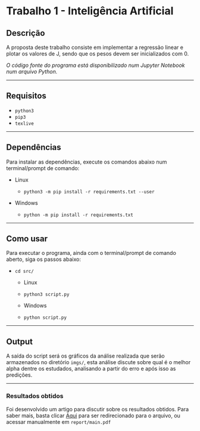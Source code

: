 # Trabalho 1 - Inteligência Artificial

## Descrição
A proposta deste trabalho consiste em implementar a regressão linear e plotar os valores de J, sendo
que os pesos devem ser inicializados com 0.

*O código fonte do programa está disponibilizado num Jupyter Notebook num arquivo Python.*

---
## Requisitos

* `python3`
* `pip3`
* `texlive`
  
---
## Dependências

Para instalar as dependências, execute os comandos abaixo num terminal/prompt de comando:

* Linux
  * `python3 -m pip install -r requirements.txt --user`

* Windows
  * `python -m pip install -r requirements.txt`

---
## Como usar

Para executar o programa, ainda com o terminal/prompt de comando aberto, siga os passos abaixo:
* `cd src/`
  * Linux
  * `python3 script.py`


  * Windows
  * `python script.py`

---
## Output

A saída do script será os gráficos da análise realizada que serão armazenados no diretório `imgs/`, esta análise discute sobre qual é o melhor alpha dentre os estudados, analisando a partir do erro e após isso as predições.

---
### **Resultados obtidos**

Foi desenvolvido um artigo para discutir sobre os resultados obtidos. Para saber mais, basta clicar [Aqui](./report/FINAL_Report.pdf) para ser redirecionado para o arquivo, ou acessar manualmente em `report/main.pdf`